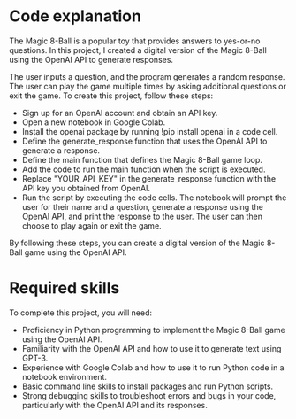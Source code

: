 # Code explanation

The Magic 8-Ball is a popular toy that provides answers to yes-or-no questions. In this project, I created a digital version of the Magic 8-Ball using the OpenAI API to generate responses. 

The user inputs a question, and the program generates a random response. The user can play the game multiple times by asking additional questions or exit the game. To create this project, follow these steps:

- Sign up for an OpenAI account and obtain an API key.
- Open a new notebook in Google Colab.
- Install the openai package by running !pip install openai in a code cell.
- Define the generate_response function that uses the OpenAI API to generate a response.
- Define the main function that defines the Magic 8-Ball game loop.
- Add the code to run the main function when the script is executed.
- Replace "YOUR_API_KEY" in the generate_response function with the API key you obtained from OpenAI.
- Run the script by executing the code cells. The notebook will prompt the user for their name and a question, generate a response using the OpenAI API, and print the response to the user. The user can then choose to play again or exit the game.

By following these steps, you can create a digital version of the Magic 8-Ball game using the OpenAI API.

# Required skills

To complete this project, you will need:

- Proficiency in Python programming to implement the Magic 8-Ball game using the OpenAI API.
- Familiarity with the OpenAI API and how to use it to generate text using GPT-3.
- Experience with Google Colab and how to use it to run Python code in a notebook environment.
- Basic command line skills to install packages and run Python scripts.
- Strong debugging skills to troubleshoot errors and bugs in your code, particularly with the OpenAI API and its responses.
